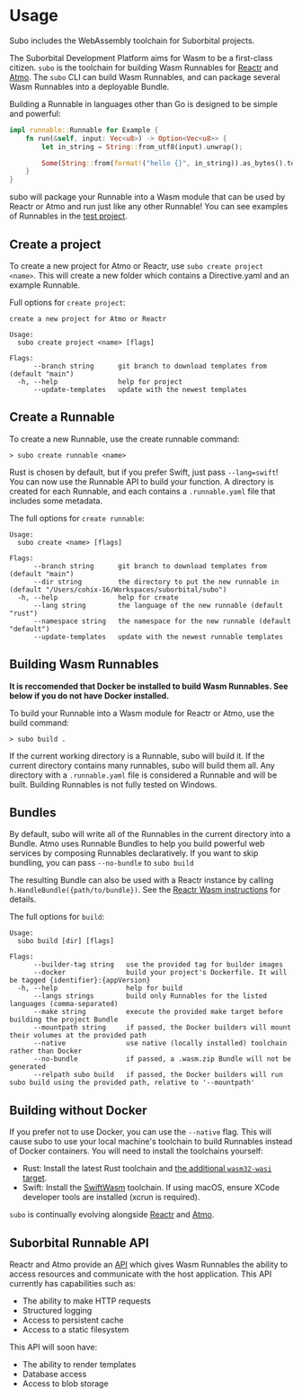 # Usage

Subo includes the WebAssembly toolchain for Suborbital projects.

The Suborbital Development Platform aims for Wasm to be a first-class citizen. `subo` is the toolchain for building Wasm Runnables for [Reactr](https://github.com/suborbital/reactr) and [Atmo](https://github.com/suborbital/atmo). The `subo` CLI can build Wasm Runnables, and can package several Wasm Runnables into a deployable Bundle.

Building a Runnable in languages other than Go is designed to be simple and powerful:

```rust
impl runnable::Runnable for Example {
    fn run(&self, input: Vec<u8>) -> Option<Vec<u8>> {
        let in_string = String::from_utf8(input).unwrap();

        Some(String::from(format!("hello {}", in_string)).as_bytes().to_vec())
    }
}
```

subo will package your Runnable into a Wasm module that can be used by Reactr or Atmo and run just like any other Runnable! You can see examples of Runnables in the [test project](../test-project).

## Create a project

To create a new project for Atmo or Reactr, use `subo create project <name>`. This will create a new folder which contains a Directive.yaml and an example Runnable.

Full options for `create project`:

```console
create a new project for Atmo or Reactr

Usage:
  subo create project <name> [flags]

Flags:
      --branch string      git branch to download templates from (default "main")
  -h, --help               help for project
      --update-templates   update with the newest templates
```

## Create a Runnable

To create a new Runnable, use the create runnable command:

```console
> subo create runnable <name>
```

Rust is chosen by default, but if you prefer Swift, just pass `--lang=swift`! You can now use the Runnable API to build your function. A directory is created for each Runnable, and each contains a `.runnable.yaml` file that includes some metadata.

The full options for `create runnable`:

```console
Usage:
  subo create <name> [flags]

Flags:
      --branch string      git branch to download templates from (default "main")
      --dir string         the directory to put the new runnable in (default "/Users/cohix-16/Workspaces/suborbital/subo")
  -h, --help               help for create
      --lang string        the language of the new runnable (default "rust")
      --namespace string   the namespace for the new runnable (default "default")
      --update-templates   update with the newest runnable templates
```

## Building Wasm Runnables

**It is reccomended that Docker be installed to build Wasm Runnables. See below if you do not have Docker installed.**

To build your Runnable into a Wasm module for Reactr or Atmo, use the build command:

```console
> subo build .
```

If the current working directory is a Runnable, subo will build it. If the current directory contains many runnables, subo will build them all. Any directory with a `.runnable.yaml` file is considered a Runnable and will be built. Building Runnables is not fully tested on Windows.

## Bundles

By default, subo will write all of the Runnables in the current directory into a Bundle. Atmo uses Runnable Bundles to help you build powerful web services by composing Runnables declaratively. If you want to skip bundling, you can pass `--no-bundle` to `subo build`

The resulting Bundle can also be used with a Reactr instance by calling `h.HandleBundle({path/to/bundle})`. See the [Reactr Wasm instructions](../reactr/wasm.md) for details.

The full options for `build`:

```console
Usage:
  subo build [dir] [flags]

Flags:
      --builder-tag string   use the provided tag for builder images
      --docker               build your project's Dockerfile. It will be tagged {identifier}:{appVersion}
  -h, --help                 help for build
      --langs strings        build only Runnables for the listed languages (comma-separated)
      --make string          execute the provided make target before building the project Bundle
      --mountpath string     if passed, the Docker builders will mount their volumes at the provided path
      --native               use native (locally installed) toolchain rather than Docker
      --no-bundle            if passed, a .wasm.zip Bundle will not be generated
      --relpath subo build   if passed, the Docker builders will run subo build using the provided path, relative to '--mountpath'
```

## Building without Docker

If you prefer not to use Docker, you can use the `--native` flag. This will cause subo to use your local machine's toolchain to build Runnables instead of Docker containers. You will need to install the toolchains yourself:

- Rust: Install the latest Rust toolchain and [the additional `wasm32-wasi` target](https://bytecodealliance.github.io/cargo-wasi/steps.html#managing-the-wasm32-wasi-target).
- Swift: Install the [SwiftWasm](https://book.swiftwasm.org/getting-started/setup.html) toolchain. If using macOS, ensure XCode developer tools are installed (xcrun is required).

`subo` is continually evolving alongside [Reactr](https://github.com/suborbital/reactr) and [Atmo](https://github.com/suborbital/atmo).

## Suborbital Runnable API

Reactr and Atmo provide an [API](https://atmo.suborbital.dev/runnable-api/introduction) which gives Wasm Runnables the ability to access resources and communicate with the host application. This API currently has capabilities such as:

- The ability to make HTTP requests
- Structured logging
- Access to persistent cache
- Access to a static filesystem

This API will soon have:

- The ability to render templates
- Database access
- Access to blob storage
